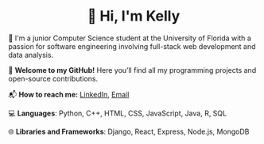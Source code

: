 <h1 align="center">👋 Hi, I'm Kelly</h1>

🏫 I'm a junior Computer Science student at the University of Florida with a passion for software engineering involving full-stack web development and data analysis.

🎉 **Welcome to my GitHub!** Here you’ll find all my programming projects and open-source contributions.

📬 **How to reach me:** [LinkedIn](https://linkedin.com/in/kellyltran), [Email](mailto:kellytran.inbox@gmail.com)

💻 **Languages**: Python, C++, HTML, CSS, JavaScript, Java, R, SQL

🌐 **Libraries and Frameworks**: Django, React, Express, Node.js, MongoDB
